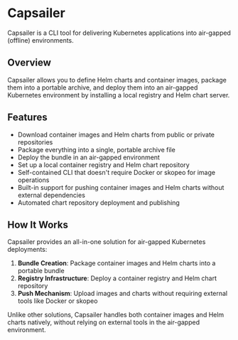 # Capsailer

Capsailer is a CLI tool for delivering Kubernetes applications into air-gapped (offline) environments.

## Overview

Capsailer allows you to define Helm charts and container images, package them into a portable archive, and deploy them into an air-gapped Kubernetes environment by installing a local registry and Helm chart server.

## Features

- Download container images and Helm charts from public or private repositories
- Package everything into a single, portable archive file
- Deploy the bundle in an air-gapped environment
- Set up a local container registry and Helm chart repository
- Self-contained CLI that doesn't require Docker or skopeo for image operations
- Built-in support for pushing container images and Helm charts without external dependencies
- Automated chart repository deployment and publishing

## How It Works

Capsailer provides an all-in-one solution for air-gapped Kubernetes deployments:

1. **Bundle Creation**: Package container images and Helm charts into a portable bundle
2. **Registry Infrastructure**: Deploy a container registry and Helm chart repository
3. **Push Mechanism**: Upload images and charts without requiring external tools like Docker or skopeo

Unlike other solutions, Capsailer handles both container images and Helm charts natively, without relying on external tools in the air-gapped environment. 